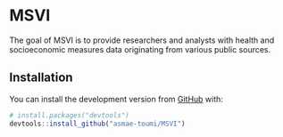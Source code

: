 
<!-- README.md is generated from README.Rmd. Please edit that file -->

# MSVI

<!-- badges: start -->

<!-- badges: end -->

The goal of MSVI is to provide researchers and analysts with health and
socioeconomic measures data originating from various public sources.

## Installation

You can install the development version from
[GitHub](https://github.com/) with:

``` r
# install.packages("devtools")
devtools::install_github("asmae-toumi/MSVI")
```
